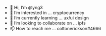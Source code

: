- 👋 Hi, I’m @yng3
- 👀 I’m interested in ... cryptocurrency
- 🌱 I’m currently learning ... ux/ui design
- 💞️ I’m looking to collaborate on ... ipfs
- 📫 How to reach me ... coltonerickson#4666

<!---
yng3/yng3 is a ✨ special ✨ repository because its `README.md` (this file) appears on your GitHub profile.
You can click the Preview link to take a look at your changes.
--->
